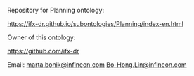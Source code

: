Repository for Planning ontology:

https://ifx-dr.github.io/subontologies/Planning/index-en.html

Owner of this ontology:

https://github.com/ifx-dr

Email: marta.bonik@infineon.com
       Bo-Hong.Lin@infineon.com
